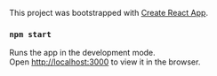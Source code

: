 This project was bootstrapped with [Create React App](https://github.com/facebook/create-react-app).

### `npm start`
Runs the app in the development mode.<br>
Open [http://localhost:3000](http://localhost:3000) to view it in the browser.
